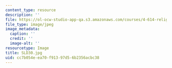 ```yaml
---
content_type: resource
description: ''
file: https://ol-ocw-studio-app-qa.s3.amazonaws.com/courses/4-614-religious-architecture-and-islamic-cultures-fall-2002/cc7b054eea70f91397d56b2356acbc38_SLD30.jpg
file_type: image/jpeg
image_metadata:
  caption: ''
  credit: ''
  image-alt: ''
resourcetype: Image
title: SLD30.jpg
uid: cc7b054e-ea70-f913-97d5-6b2356acbc38
---
```

